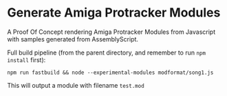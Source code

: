 Generate Amiga Protracker Modules
=================================

A Proof Of Concept rendering Amiga Protracker Modules from Javascript with samples generated from AssemblyScript.

Full build pipeline (from the parent directory, and remember to run `npm install` first):

`npm run fastbuild && node --experimental-modules modformat/song1.js`

This will output a module with filename `test.mod`